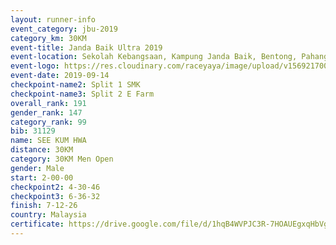 ```yaml
---
layout: runner-info 
event_category: jbu-2019 
category_km: 30KM 
event-title: Janda Baik Ultra 2019 
event-location: Sekolah Kebangsaan, Kampung Janda Baik, Bentong, Pahang, Malaysia 
event-logo: https://res.cloudinary.com/raceyaya/image/upload/v1569217009/logo/janda-baik_vch1pc.jpg 
event-date: 2019-09-14 
checkpoint-name2: Split 1 SMK 
checkpoint-name3: Split 2 E Farm 
overall_rank: 191
gender_rank: 147
category_rank: 99
bib: 31129
name: SEE KUM HWA
distance: 30KM
category: 30KM Men Open
gender: Male
start: 2-00-00
checkpoint2: 4-30-46
checkpoint3: 6-36-32
finish: 7-12-26
country: Malaysia
certificate: https://drive.google.com/file/d/1hqB4WVPJC3R-7HOAUEgxqHbVgtAVdtXV/view?usp=sharing
---
```

